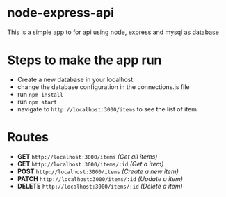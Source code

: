 # node-express-api

This is a simple app to for api using node, express and mysql as database

# Steps to make the app run

  - Create a new database in your localhost
  - change the database configuration in the connections.js file
  - run `npm install`
  - run `npm start`
  - navigate to `http://localhost:3000/items` to see the list of item

# Routes
 - **GET** `http://localhost:3000/items` *(Get all items)*
 - **GET** `http://localhost:3000/items/:id` *(Get a item)*
 - **POST** `http://localhost:3000/items` *(Create a new item)*
 - **PATCH** `http://localhost:3000/items/:id` *(Update a item)*
 - **DELETE** `http://localhost:3000/items/:id` *(Delete a item)*
